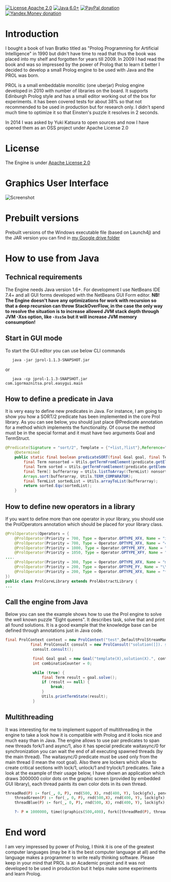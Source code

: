 [![License Apache 2.0](https://img.shields.io/badge/license-Apache%20License%202.0-green.svg)](http://www.apache.org/licenses/LICENSE-2.0)
[![Java 6.0+](https://img.shields.io/badge/java-6.0%2b-green.svg)](http://www.oracle.com/technetwork/java/javase/downloads/index.html)
[![PayPal donation](https://img.shields.io/badge/donation-PayPal-red.svg)](https://www.paypal.com/cgi-bin/webscr?cmd=_s-xclick&hosted_button_id=AHWJHJFBAWGL2)
[![Yandex.Money donation](https://img.shields.io/badge/donation-Я.деньги-yellow.svg)](https://money.yandex.ru/embed/small.xml?account=41001158080699&quickpay=small&yamoney-payment-type=on&button-text=01&button-size=l&button-color=orange&targets=%D0%9F%D0%BE%D0%B6%D0%B5%D1%80%D1%82%D0%B2%D0%BE%D0%B2%D0%B0%D0%BD%D0%B8%D0%B5+%D0%BD%D0%B0+%D0%BF%D1%80%D0%BE%D0%B5%D0%BA%D1%82%D1%8B+%D1%81+%D0%BE%D1%82%D0%BA%D1%80%D1%8B%D1%82%D1%8B%D0%BC+%D0%B8%D1%81%D1%85%D0%BE%D0%B4%D0%BD%D1%8B%D0%BC+%D0%BA%D0%BE%D0%B4%D0%BE%D0%BC&default-sum=100&successURL=)

Introduction
=============
I bought a book of Ivan Bratko titled as "Prolog Programming for Artificial Intelligence" in 1990 but didn't have time to read that thus the book was placed into my shelf and forgotten for years till 2009. In 2009 I had read the book and was so impressed by the power of Prolog that to learn it better I decided to develop a small Prolog engine to be used with Java and the PROL was born.

PROL is a small embeddable monolitic (one uberjar) Prolog engine developed in 2010 with number of libraries on the board. It supports Edinburgh Prolog style and has a small editor working out of the box for experiments. it has been covered tests for about 38% so that not recommended to be used in production but for research only. I didn't spend much time to optimize it so that Einsten's puzzle it resolves in 2 seconds.

In 2014 I was asked by Yuki Katsura to open sources and now I have opened them as an OSS project under Apache License 2.0

License
========
The Engine is under [Apache License 2.0](http://www.apache.org/licenses/LICENSE-2.0)

Graphics User Interface
========================
![Screenshot](https://github.com/raydac/jprol/blob/master/screenshotprolpad.jpg)

Prebuilt versions
==================
Prebuilt versions of the Windows executable file (based on Launch4j) and the JAR version you can find in [my Google drive folder](https://googledrive.com/host/0BxHnNp97IgMRSEN0VDFCMGYtZkk/)

How to use from Java
=====================
## Technical requirements
The Engine needs Java version 1.6+. For development I use NetBeans IDE 7.4+ and all GUI forms developed with the NetBeans GUI Form  editor. **NB! The Engine doesn't have any optimizations for work with recursion so that a deep recursion can throw StackOverFlow, in the case the only way to resolve the situation is to increase allowed JVM stack depth through JVM -Xss option, like `-Xss5m` but it will increase JVM memory consumption!**

## Start in GUI mode
To start the GUI editor you can use below CLI commands
```
   java -jar jprol-1.1.3-SNAPSHOT.jar
```
or
```
   java -cp jprol-1.1.3-SNAPSHOT.jar com.igormaznitsa.prol.easygui.main
```
## How to define a predicate in Java
It is very easy to define new predicates in Java. For instance, I am going to show you how a SORT/2 predicate has been implemented in the core Prol library. As you can see below, you should just place @Predicate annotation for a method which implements the functionality. Of course the method must be in the special format and it must have two arguments Goal and TermStruct.
```Java
@Predicate(Signature = "sort/2", Template = {"+list,?list"},Reference="True if Sorted can be unified with a list holding the elements  of List, sorted to the standard order of terms")
    @Determined
    public static final boolean predicateSORT(final Goal goal, final TermStruct predicate) {
        final Term nonsorted = Utils.getTermFromElement(predicate.getElement(0));
        final Term sorted = Utils.getTermFromElement(predicate.getElement(1));
        final Term[] bufferarray = Utils.listToArray((TermList) nonsorted);
        Arrays.sort(bufferarray, Utils.TERM_COMPARATOR);
        final TermList sortedList = Utils.arrayToList(bufferarray);
        return sorted.Equ(sortedList);
    }
```
## How to define new operators in a library
If you want to define more than one operator in your library, you should use the ProlOperators annotation which should be placed for your library class.
```Java
@ProlOperators(Operators = {
    @ProlOperator(Priority = 700, Type = Operator.OPTYPE_XFX, Name = "is"),
    @ProlOperator(Priority = 700, Type = Operator.OPTYPE_XFX, Name = "="),
    @ProlOperator(Priority = 1000, Type = Operator.OPTYPE_XFY, Name = ","),
    @ProlOperator(Priority = 1050, Type = Operator.OPTYPE_XFY, Name = "->"),
....
    @ProlOperator(Priority = 300, Type = Operator.OPTYPE_XFX, Name = "mod"),
    @ProlOperator(Priority = 200, Type = Operator.OPTYPE_FY, Name = "\\"),
    @ProlOperator(Priority = 200, Type = Operator.OPTYPE_XFX, Name = "**")
})
public class ProlCoreLibrary extends ProlAbstractLibrary {
...
```
## Call the engine from Java
Below you can see the example shows how to use the Prol engine to solve the well known puzzle "Eight queens". It describes task, solve that and print all found solutions. It is a good example that the knowledge base can be defined through annotations just in Java code.
```Java
final ProlContext context = new ProlContext("test",DefaultProlStreamManagerImpl.getInstance());
           final ProlConsult consult = new ProlConsult("solution([]). solution([X/Y|Others]):-solution(Others),member(Y,[1,2,3,4,5,6,7,8]),notattack(X/Y,Others). notattack(_,[]). notattack(X/Y,[X1/Y1 | Others]):- Y=\\=Y1, Y1-Y=\\=X1-X, Y1-Y=\\=X-X1, notattack(X/Y,Others). member(Item,[Item|Rest]). member(Item,[First|Rest]):-member(Item,Rest). template([1/Y1,2/Y2,3/Y3,4/Y4,5/Y5,6/Y6,7/Y7,8/Y8]).", context);
            consult.consult();

            final Goal goal = new Goal("template(X),solution(X).", context);
            int combinatioCounter = 0;

            while (true) {
                final Term result = goal.solve();
                if (result == null) {
                    break;
                }
                Utils.printTermState(result);
            }
```
## Multithreading
It was interesting for me to implement support of multithreading in the engine to take a look how it is compatible with Prolog and it looks nice and much easy than in Java. The engine allows to use pair predicates to span new threads fork/1 and async/1, also it has special predicate waitasync/0 for synchronization you can wait the end of all executing spawned threads (by the main thread). The waitasync/0 predicate must be used only from the main thread (I mean the root goal). Also there are lockers which allow to create critical sections with lock/1, unlock/1 and trylock/1 predicates. Take a look at the example of their usage below, I have shown an application which draws 3000000 color dots on the graphic screen (provided by embedded GUI library), each thread paints its own color dots in its own thread. 
```Prolog
threadRed(P) :- for(_, 0, P), rnd(500, X), rnd(400, Y), lock(gfx), pencolor(red), dot(X, Y), unlock(gfx), fail.
    threadGreen(P) :- for(_, 0, P), rnd(500,X), rnd(400, Y), lock(gfx), pencolor(green), dot(X, Y), unlock(gfx), fail.
    threadBlue(P) :- for(_, 0, P), rnd(500, X), rnd(400, Y), lock(gfx), pencolor(blue), dot(X,Y), unlock(gfx), fail.

    ?- P = 1000000, time((graphics(500,400), fork([threadRed(P), threadGreen(P), threadBlue(P)]))).
```
End word
=========
I am very impressed by power of Prolog, I think it is one of the greatest computer languages (may be it is the best computer language at all) and the language makes a programmer to write really thinking software. Please keep in your mind that PROL is an Academic project and it was not developed to be used in production but it helps make some experiments and learn Prolog. 

